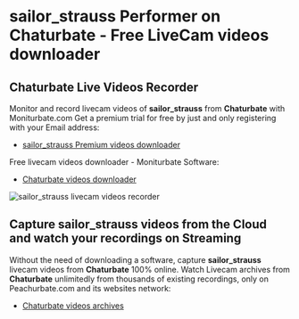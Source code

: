 # sailor_strauss Performer on Chaturbate - Free LiveCam videos downloader

## Chaturbate Live Videos Recorder

Monitor and record livecam videos of **sailor_strauss** from **Chaturbate** with Moniturbate.com
Get a premium trial for free by just and only registering with your Email address:
* [sailor_strauss Premium videos downloader](https://moniturbate.com/request-demo-licence-key.html)

Free livecam videos downloader - Moniturbate Software:
* [Chaturbate videos downloader](https://moniturbate.com/moniturbate-download-software.html)

![sailor_strauss livecam videos recorder](https://peachurnet.com/templates/moniturbate-software.png)


## Capture sailor_strauss videos from the Cloud and watch your recordings on Streaming

Without the need of downloading a software, capture **sailor_strauss** livecam videos from **Chaturbate** 100% online.
Watch Livecam archives from **Chaturbate** unlimitedly from thousands of existing recordings, only on Peachurbate.com and its websites network:
* [Chaturbate videos archives](https://peachurnet.com/)